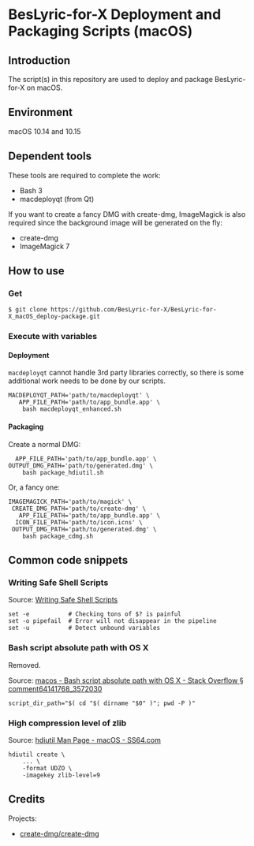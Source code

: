 # BesLyric-for-X Deployment and Packaging Scripts (macOS)

## Introduction

The script(s) in this repository are used to deploy and package BesLyric-for-X on macOS.

## Environment

macOS 10.14 and 10.15

## Dependent tools

These tools are required to complete the work:

- Bash 3
- macdeployqt (from Qt)

If you want to create a fancy DMG with create-dmg, ImageMagick is also required since the background image will be generated on the fly:

- create-dmg
- ImageMagick 7

## How to use

### Get

```console
$ git clone https://github.com/BesLyric-for-X/BesLyric-for-X_macOS_deploy-package.git
```

### Execute with variables

#### Deployment

`macdeployqt` cannot handle 3rd party libraries correctly, so there is some additional work needs to be done by our scripts.

```shell
MACDEPLOYQT_PATH='path/to/macdeployqt' \
   APP_FILE_PATH='path/to/app_bundle.app' \
    bash macdeployqt_enhanced.sh
```

#### Packaging

Create a normal DMG:

```shell
  APP_FILE_PATH='path/to/app_bundle.app' \
OUTPUT_DMG_PATH='path/to/generated.dmg' \
    bash package_hdiutil.sh
```

Or, a fancy one:

```shell
IMAGEMAGICK_PATH='path/to/magick' \
 CREATE_DMG_PATH='path/to/create-dmg' \
   APP_FILE_PATH='path/to/app_bundle.app' \
  ICON_FILE_PATH='path/to/icon.icns' \
 OUTPUT_DMG_PATH='path/to/generated.dmg' \
    bash package_cdmg.sh
```

## Common code snippets

### Writing Safe Shell Scripts

Source: [Writing Safe Shell Scripts](https://sipb.mit.edu/doc/safe-shell/)

```shell
set -e           # Checking tons of $? is painful
set -o pipefail  # Error will not disappear in the pipeline
set -u           # Detect unbound variables
```

### Bash script absolute path with OS X

Removed.

Source: [macos - Bash script absolute path with OS X - Stack Overflow § comment64141768_3572030](https://stackoverflow.com/questions/3572030/bash-script-absolute-path-with-os-x#comment64141768_3572030)

```shell
script_dir_path="$( cd "$( dirname "$0" )"; pwd -P )"
```

### High compression level of zlib

Source: [hdiutil Man Page - macOS - SS64.com](https://ss64.com/osx/hdiutil.html)

```shell
hdiutil create \
    ... \
    -format UDZO \
    -imagekey zlib-level=9
```

## Credits

Projects:

- [create-dmg/create-dmg](https://github.com/create-dmg/create-dmg)
